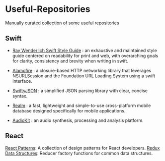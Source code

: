 # Useful-Repositories
Manually curated collection of some useful repositories


## Swift
* [Ray Wenderlich Swift Style Guide](https://github.com/raywenderlich/swift-style-guide) : an exhaustive and maintained style guide centered on readability for print and web, with overarching goals for clarity, consistency and brevity when writing in swift.  

* [Alamofire](https://github.com/Alamofire/Alamofire) : a closure-based HTTP networking library that leverages NSURLSession and the Foundation URL Loading System using a swift interface.

* [SwiftyJSON](https://github.com/SwiftyJSON/SwiftyJSON) : a simplified JSON parsing library with clear, concise syntax.

* [Realm](https://github.com/realm/realm-cocoa) : a fast, lightweight and simple-to-use cross-platform mobile database designed specifically for mobile applications.

* [AudioKit](https://github.com/audiokit/AudioKit) : an audio synthesis, processing and analysis platform.

## React

[React Patterns](https://github.com/chantastic/reactpatterns.com): A collection of design patterns for React developers.
[Redux Data Structures](https://github.com/adrienjt/redux-data-structures): Reducer factory functions for common data structures.


